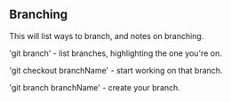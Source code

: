 ## Branching

This will list ways to branch, and notes on branching.

'git branch' - list branches, highlighting the one you're on.

'git checkout branchName' - start working on that branch.

'git branch branchName' - create your branch.
